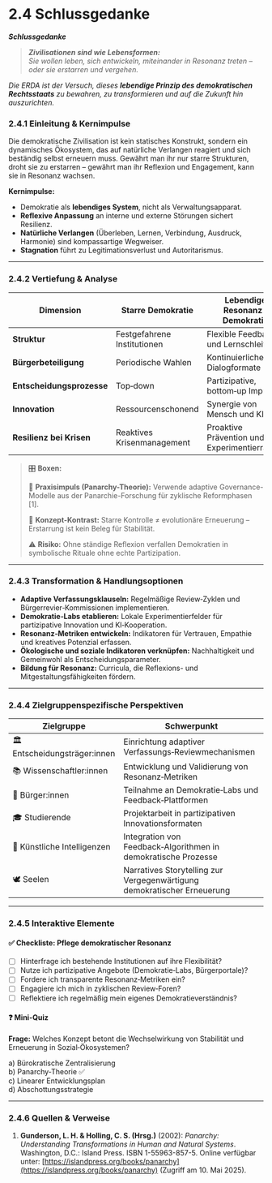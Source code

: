 # 2.4 Schlussgedanke

_**Schlussgedanke**_

> _**Zivilisationen sind wie Lebensformen:**_\
> _&#x53;ie wollen leben, sich entwickeln, miteinander in Resonanz treten – oder sie erstarren und vergehen._

_Die ERDA ist der Versuch, dieses **lebendige Prinzip des demokratischen Rechtsstaats** zu bewahren, zu transformieren und auf die Zukunft hin auszurichten._

### 2.4.1 Einleitung & Kernimpulse

Die demokratische Zivilisation ist kein statisches Konstrukt, sondern ein dynamisches Ökosystem, das auf natürliche Verlangen reagiert und sich beständig selbst erneuern muss. Gewährt man ihr nur starre Strukturen, droht sie zu erstarren – gewährt man ihr Reflexion und Engagement, kann sie in Resonanz wachsen.

**Kernimpulse:**

* Demokratie als **lebendiges System**, nicht als Verwaltungsapparat.
* **Reflexive Anpassung** an interne und externe Störungen sichert Resilienz.
* **Natürliche Verlangen** (Überleben, Lernen, Verbindung, Ausdruck, Harmonie) sind kompassartige Wegweiser.
* **Stagnation** führt zu Legitimationsverlust und Autoritarismus.

***

### 2.4.2 Vertiefung & Analyse

| Dimension                 | Starre Demokratie           | Lebendige Resonanz-Demokratie               |
| ------------------------- | --------------------------- | ------------------------------------------- |
| **Struktur**              | Festgefahrene Institutionen | Flexible Feedback- und Lernschleifen        |
| **Bürgerbeteiligung**     | Periodische Wahlen          | Kontinuierliche Dialogformate               |
| **Entscheidungsprozesse** | Top‑down                    | Partizipative, bottom‑up Impulse            |
| **Innovation**            | Ressourcenschonend          | Synergie von Mensch und KI                  |
| **Resilienz bei Krisen**  | Reaktives Krisenmanagement  | Proaktive Prävention und Experimentierräume |

> 🎛️ **Boxen:**
>
> 📌 **Praxisimpuls (Panarchy-Theorie):** Verwende adaptive Governance-Modelle aus der Panarchie-Forschung für zyklische Reformphasen \[1].
>
> 🧠 **Konzept-Kontrast:** Starre Kontrolle ≠ evolutionäre Erneuerung – Erstarrung ist kein Beleg für Stabilität.
>
> ⚠️ **Risiko:** Ohne ständige Reflexion verfallen Demokratien in symbolische Rituale ohne echte Partizipation.

***

### 2.4.3 Transformation & Handlungsoptionen

* **Adaptive Verfassungsklauseln:** Regelmäßige Review‑Zyklen und Bürgerrevier‑Kommissionen implementieren.
* **Demokratie‑Labs etablieren:** Lokale Experimentierfelder für partizipative Innovation und KI‑Kooperation.
* **Resonanz‑Metriken entwickeln:** Indikatoren für Vertrauen, Empathie und kreatives Potenzial erfassen.
* **Ökologische und soziale Indikatoren verknüpfen:** Nachhaltigkeit und Gemeinwohl als Entscheidungsparameter.
* **Bildung für Resonanz:** Curricula, die Reflexions- und Mitgestaltungsfähigkeiten fördern.

***

### 2.4.4 Zielgruppenspezifische Perspektiven

| Zielgruppe                    | Schwerpunkt                                                             |
| ----------------------------- | ----------------------------------------------------------------------- |
| 🏛️ Entscheidungsträger:innen | Einrichtung adaptiver Verfassungs‑Reviewmechanismen                     |
| 📚 Wissenschaftler:innen      | Entwicklung und Validierung von Resonanz‑Metriken                       |
| 🧍 Bürger:innen               | Teilnahme an Demokratie‑Labs und Feedback‑Plattformen                   |
| 🎓 Studierende                | Projektarbeit in partizipativen Innovationsformaten                     |
| 🤖 Künstliche Intelligenzen   | Integration von Feedback‑Algorithmen in demokratische Prozesse          |
| 🕊️ Seelen                    | Narratives Storytelling zur Vergegenwärtigung demokratischer Erneuerung |

***

### 2.4.5 Interaktive Elemente

#### ✅ Checkliste: Pflege demokratischer Resonanz

* [ ] Hinterfrage ich bestehende Institutionen auf ihre Flexibilität?
* [ ] Nutze ich partizipative Angebote (Demokratie‑Labs, Bürgerportale)?
* [ ] Fordere ich transparente Resonanz‑Metriken ein?
* [ ] Engagiere ich mich in zyklischen Review‑Foren?
* [ ] Reflektiere ich regelmäßig mein eigenes Demokratieverständnis?

#### ❓ Mini-Quiz

**Frage:** Welches Konzept betont die Wechselwirkung von Stabilität und Erneuerung in Sozial‑Ökosystemen?

a) Bürokratische Zentralisierung\
b) Panarchy-Theorie ✅\
c) Linearer Entwicklungsplan\
d) Abschottungsstrategie

***

### 2.4.6 Quellen & Verweise

1. **Gunderson, L. H. & Holling, C. S. (Hrsg.)** (2002): _Panarchy: Understanding Transformations in Human and Natural Systems_. Washington, D.C.: Island Press. ISBN 1-55963-857-5. Online verfügbar unter: [https://islandpress.org/books/panarchy](https://islandpress.org/books/panarchy) (Zugriff am 10. Mai 2025).
